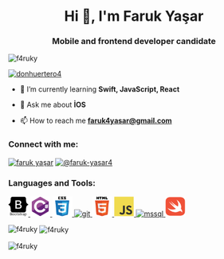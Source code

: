 <h1 align="center">Hi 👋, I'm Faruk Yaşar</h1>
<h3 align="center">Mobile and frontend developer candidate</h3>


<p align="left"> <img src="https://komarev.com/ghpvc/?username=f4ruky&label=Profile%20views&color=0e75b6&style=flat" alt="f4ruky" /> </p>

<p align="left"> <a href="https://twitter.com/donhuertero4" target="blank"><img src="https://img.shields.io/twitter/follow/donhuertero4?logo=twitter&style=for-the-badge" alt="donhuertero4" /></a> </p>

- 🌱 I’m currently learning **Swift, JavaScript, React**

- 💬 Ask me about **İOS**

- 📫 How to reach me **faruk4yasar@gmail.com**

<h3 align="left">Connect with me:</h3>
<p align="left">

<a href="https://linkedin.com/in/faruk yaşar" target="blank"><img align="center" src="https://raw.githubusercontent.com/rahuldkjain/github-profile-readme-generator/master/src/images/icons/Social/linked-in-alt.svg" alt="faruk yaşar" height="30" width="40" /></a>
<a href="https://medium.com/@faruk-yasar4" target="blank"><img align="center" src="https://raw.githubusercontent.com/rahuldkjain/github-profile-readme-generator/master/src/images/icons/Social/medium.svg" alt="@faruk-yasar4" height="30" width="40" /></a>
</p>

<h3 align="left">Languages and Tools:</h3>
<p align="left"> <a href="https://getbootstrap.com" target="_blank" rel="noreferrer"> <img src="https://raw.githubusercontent.com/devicons/devicon/master/icons/bootstrap/bootstrap-plain-wordmark.svg" alt="bootstrap" width="40" height="40"/> </a> <a href="https://www.w3schools.com/cs/" target="_blank" rel="noreferrer"> <img src="https://raw.githubusercontent.com/devicons/devicon/master/icons/csharp/csharp-original.svg" alt="csharp" width="40" height="40"/> </a> <a href="https://www.w3schools.com/css/" target="_blank" rel="noreferrer"> <img src="https://raw.githubusercontent.com/devicons/devicon/master/icons/css3/css3-original-wordmark.svg" alt="css3" width="40" height="40"/> </a> <a href="https://git-scm.com/" target="_blank" rel="noreferrer"> <img src="https://www.vectorlogo.zone/logos/git-scm/git-scm-icon.svg" alt="git" width="40" height="40"/> </a> <a href="https://www.w3.org/html/" target="_blank" rel="noreferrer"> <img src="https://raw.githubusercontent.com/devicons/devicon/master/icons/html5/html5-original-wordmark.svg" alt="html5" width="40" height="40"/> </a> <a href="https://developer.mozilla.org/en-US/docs/Web/JavaScript" target="_blank" rel="noreferrer"> <img src="https://raw.githubusercontent.com/devicons/devicon/master/icons/javascript/javascript-original.svg" alt="javascript" width="40" height="40"/> </a> <a href="https://www.microsoft.com/en-us/sql-server" target="_blank" rel="noreferrer"> <img src="https://www.svgrepo.com/show/303229/microsoft-sql-server-logo.svg" alt="mssql" width="40" height="40"/> </a> <a href="https://developer.apple.com/swift/" target="_blank" rel="noreferrer"> <img src="https://raw.githubusercontent.com/devicons/devicon/master/icons/swift/swift-original.svg" alt="swift" width="40" height="40"/> </a> </p>

<p><img align="left" src="https://github-readme-stats.vercel.app/api/top-langs?username=f4ruky&show_icons=true&locale=en&layout=compact" alt="f4ruky" /></p>

<p>&nbsp;<img align="center" src="https://github-readme-stats.vercel.app/api?username=f4ruky&show_icons=true&locale=en" alt="f4ruky" /></p>

<p><img align="center" src="https://github-readme-streak-stats.herokuapp.com/?user=f4ruky&" alt="f4ruky" /></p>
